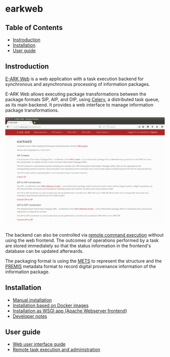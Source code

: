 # earkweb

## Table of Contents

- [Instroduction](#instroduction)
- [Installation](#installation)
- [User guide](#user-guide)

## Instroduction

[E-ARK Web](https://github.com/eark-project/earkweb) is a web application with a task execution backend for synchronous and asynchronous processing of information packages.

E-ARK Web allows executing package transformations between the package formats SIP, AIP, and DIP, using [Celery](http://www.celeryproject.org), a distributed task queue, as its 
main backend. It provides a web interface to manage information package transformations. 

![earkweb home](./docs/img/earkweb_home.png)

The backend can also be controlled via [remote command execution](./docs/user_guide_remotetask.md) without using the web frontend. The outcomes of operations performed by a task 
are stored immediately so that the status information in the frontend's database can be updated afterwards. 
 
The packaging format is using the [METS](http://www.loc.gov/standards/mets/) to represent the structure and the [PREMIS](http://www.loc.gov/standards/premis/) metadata format to 
record digital provenance information of the information package.

## Installation

* [Manual installation](./docs/install_manual.md) 
* [Installation based on Docker images](./docs/install_docker.md)
* [Installation as WSGI app (Apache Webserver frontend)](./docs/install_wsgi.md)
* [Developer notes](./docs/developer_notes.md)

## User guide

* [Web user interface guide](./docs/user_guide_webui.md)
* [Remote task execution and administration](./docs/user_guide_remotetask.md)
